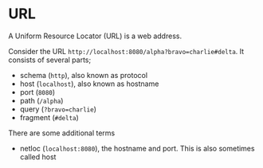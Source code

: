 # URL

A Uniform Resource Locator (URL) is a web address.

Consider the URL `http://localhost:8080/alpha?bravo=charlie#delta`.
It consists of several parts;

- schema (`http`), also known as protocol
- host (`localhost`), also known as hostname
- port (`8080`)
- path (`/alpha`)
- query (`?bravo=charlie`)
- fragment (`#delta`)

There are some additional terms
- netloc (`localhost:8080`), the hostname and port. This
  is also sometimes called host
